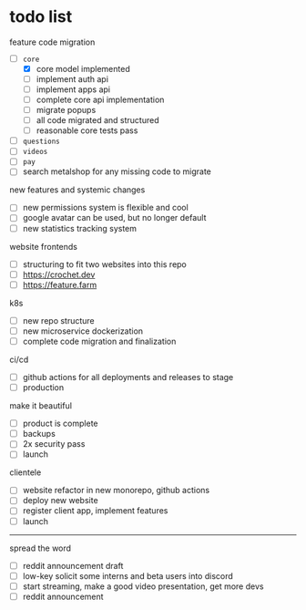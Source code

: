 
# todo list

feature code migration
- [ ] `core`
  - [x] core model implemented
  - [ ] implement auth api
  - [ ] implement apps api
  - [ ] complete core api implementation
  - [ ] migrate popups
  - [ ] all code migrated and structured
  - [ ] reasonable core tests pass
- [ ] `questions`
- [ ] `videos`
- [ ] `pay`
- [ ] search metalshop for any missing code to migrate

new features and systemic changes
- [ ] new permissions system is flexible and cool
- [ ] google avatar can be used, but no longer default
- [ ] new statistics tracking system

website frontends
- [ ] structuring to fit two websites into this repo
- [ ] https://crochet.dev
- [ ] https://feature.farm

k8s
- [ ] new repo structure
- [ ] new microservice dockerization
- [ ] complete code migration and finalization

ci/cd
- [ ] github actions for all deployments and releases to stage
- [ ] production

make it beautiful
- [ ] product is complete
- [ ] backups
- [ ] 2x security pass
- [ ] launch

clientele
- [ ] website refactor in new monorepo, github actions
- [ ] deploy new website
- [ ] register client app, implement features
- [ ] launch

--------

spread the word
- [ ] reddit announcement draft
- [ ] low-key solicit some interns and beta users into discord
- [ ] start streaming, make a good video presentation, get more devs
- [ ] reddit announcement
